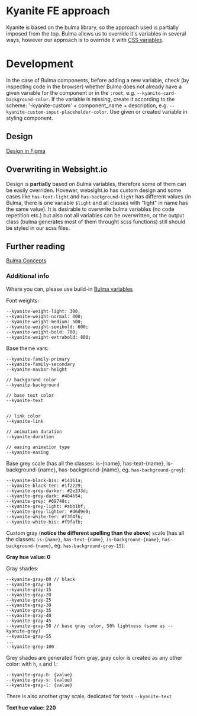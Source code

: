 # Kyanite FE approach

Kyanite is based on the bulma library, so the approach used is partially imposed from the top. Bulma allows us to override it's variables in several ways, however our approach is to override it with [CSS variables](https://bulma.io/documentation/features/css-variables/). 

# Development

In the case of Bulma components, before adding a new variable, check (by inspecting code in the browser) whether Bulma does not already have a given variable for the component or in the `:root`, e.g. `—-kyanite-card-background-color`. If the variable is missing, create it according to the scheme: '-kyanite-custom' + component_name + description, e.g. `--kyanite-custom-input-placeholder-color`. Use given or created variable in styling component.

## Design

[Design in Figma](https://www.figma.com/file/O02Ems00S1WqaOO2ICPhGx/WebSight.io---design-system%2Fcomponents-library?node-id=11-5036&t=7aZwEBfp2yk6ZtIG-0)

## Overwriting in Websight.io

Design is **partially** based on Bulma variables, therefore some of them can be easily overriden. Hovewer, websight.io has custom design and some cases like `has-text-light` and `has-background-light` has different values (in Bulma, there is one variable `$light` and all classes with "light" in name has the same value). It is desirable to overwrite bulma variables (no code repetition etc.) but also not all variables can be overwritten, or the output class (bulma generates most of them throught scss functions) still should be styled in our scss files.

## Further reading

[Bulma Concepts](https://bulma.io/documentation/customize/concepts/)


### Additional info

Where you can, please use build-in [Bulma variables](https://bulma.io/documentation/features/css-variables/)

Font weights:
```
--kyanite-weight-light: 300;
--kyanite-weight-normal: 400;
--kyanite-weight-medium: 500;
--kyanite-weight-semibold: 600;
--kyanite-weight-bold: 700;
--kyanite-weight-extrabold: 800;
```
Base theme vars:
```
--kyanite-family-primary
--kyanite-family-secondary
--kyanite-navbar-height

// backgorund color
--kyanite-background

// base text color
--kyanite-text 


// link color
--kyanite-link 

// animation duration
--kyanite-duration 

// easing animation type
--kyanite-easing 
```

Base grey scale (has all the classes:
is-{name}, has-text-{name}, is-background-{name}, has-background-{name}, eg. `has-background-grey`):

```
--kyanite-black-bis: #14161a;
--kyanite-black-ter: #1f2229;
--kyanite-grey-darker: #2e333d;
--kyanite-grey-dark: #404654;
--kyanite-grey: #69748c;
--kyanite-grey-light: #abb1bf;
--kyanite-grey-lighter: #d6d9e0;
--kyanite-white-ter: #f3f4f6;
--kyanite-white-bis: #f9fafb;
```

Custom gray (**notice the different spelling than the above**) scale (has all the classes:
`is-{name}`, `has-text-{name}`, `is-background-{name}`, `has-background-{name}`, eg. `has-background-gray-15`):


**Gray hue value: 0**


Gray shades:
```
--kyanite-gray-00 // black
--kyanite-gray-10
--kyanite-gray-15
--kyanite-gray-20
--kyanite-gray-25
--kyanite-gray-30
--kyanite-gray-35
--kyanite-gray-40
--kyanite-gray-45
--kyanite-gray-50 // base gray color, 50% lightness (same as --kyanite-gray)
--kyanite-gray-55
...
--kyanite-grey-100
```

Grey shades are generated from gray, gray color is created as any other color: with `h`, `s` and `l`:
```
--kyanite-gray-h: {value}
--kyanite-gray-s: {value}
--kyanite-gray-l: {value}
```

There is also another gray scale, dedicated for texts `--kyanite-text`

**Text hue value: 220**
